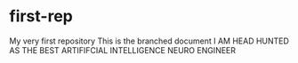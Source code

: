 # first-rep
My very first repository
This is the branched document 
I AM HEAD HUNTED AS THE BEST ARTIFIFCIAL INTELLIGENCE NEURO ENGINEER
